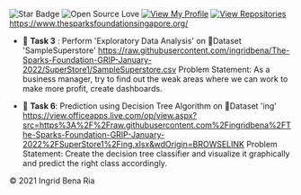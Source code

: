 ![Star Badge](https://img.shields.io/static/v1?label=%F0%9F%8C%9F&message=If%20Useful&style=style=flat&color=BC4E99)
![Open Source Love](https://badges.frapsoft.com/os/v1/open-source.svg?v=103)
[![View My Profile](https://img.shields.io/badge/View-My_Profile-green?logo=GitHub)](https://github.com/ingridbena)
[![View Repositories](https://img.shields.io/badge/View-My_Repositories-blue?logo=GitHub)](https://github.com/ingridbena?tab=repositories)
<https://www.thesparksfoundationsingapore.org/>


* 🚀 **Task 3** : Perform 'Exploratory Data Analysis' on 📂Dataset 'SampleSuperstore' https://raw.githubusercontent.com/ingridbena/The-Sparks-Foundation-GRIP-January-2022/SuperStore1/SampleSuperstore.csv
Problem Statement: As a business manager, try to find out the weak areas where we can work to make more profit, create dashboards.

* 🚀 **Task 6**: Prediction using Decision Tree Algorithm  on 📂Dataset 'ing' https://view.officeapps.live.com/op/view.aspx?src=https%3A%2F%2Fraw.githubusercontent.com%2Fingridbena%2FThe-Sparks-Foundation-GRIP-January-2022%2FSuperStore1%2Fing.xlsx&wdOrigin=BROWSELINK
Problem Statement: Create the decision tree classifier and visualize it graphically and predict the right class accordingly.


<p>&copy; 2021 Ingrid Bena Ria
</p>

